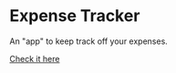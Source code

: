 # Expense Tracker
 An "app" to keep track off your expenses.

  [Check it here](https://vitor-afonso.github.io/expense-tracker/)
